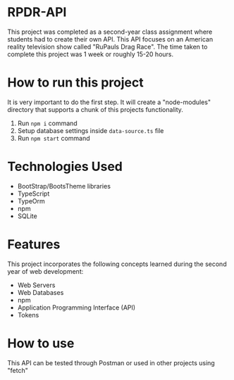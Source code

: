 # RPDR-API
This project was completed as a second-year class assignment where students had to create their own API. This API focuses on an American reality television show called "RuPauls Drag Race". 
The time taken to complete this project was 1 week or roughly 15-20 hours.

# How to run this project
It is very important to do the first step. It will create a "node-modules" directory that supports a chunk of this projects functionality.
1. Run `npm i` command
2. Setup database settings inside `data-source.ts` file
3. Run `npm start` command

# Technologies Used
  - BootStrap/BootsTheme libraries
  - TypeScript
  - TypeOrm
  - npm
  - SQLite

# Features
This project incorporates the following concepts learned during the second year of web development:
  - Web Servers
  - Web Databases
  - npm
  - Application Programming Interface (API)
  - Tokens

# How to use
This API can be tested through Postman or used in other projects using "fetch"
